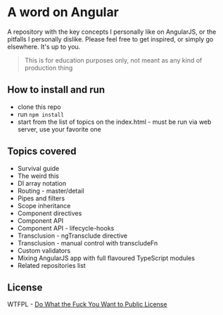 # A word on Angular

A repository with the key concepts I personally like on AngularJS, or the pitfalls I personally dislike. Please feel free 
to get inspired, or simply go elsewhere. It's up to you.

> This is for education purposes only, not meant as any kind of production thing

## How to install and run

* clone this repo
* run `npm install`
* start from the list of topics on the index.html - must be run via web server, use your favorite one

## Topics covered

* Survival guide
* The weird this
* DI array notation
* Routing - master/detail
* Pipes and filters
* Scope inheritance
* Component directives
* Component API
* Component API - lifecycle-hooks
* Transclusion - ngTransclude directive
* Transclusion - manual control with transcludeFn
* Custom validators
* Mixing AngularJS app with full flavoured TypeScript modules
* Related repositories list

## License
WTFPL - [Do What the Fuck You Want to Public License](http://www.wtfpl.net/)

